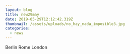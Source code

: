 ```yaml
---
layout: blog
title: new29may
date: 2019-05-29T12:12:42.319Z
thumbnail: /assets/uploads/no_hay_nada_imposible3.jpg
categories:
  - news
---
```

Berlin Rome London
